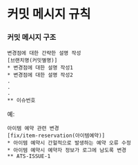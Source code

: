 # 커밋 메시지 규칙
### 커밋 메시지 구조
```
변경점에 대한 간략한 설명 작성
[브랜치명(커밋별명)]
* 변경점에 대한 설명 작성1
* 변경점에 대한 설명 작성2
.
.
.
** 이슈번호
```

예:
```
아이템 예약 관련 변경
[fix/item-reservation(아이템예약)]
* 아이템 예약시 간헐적으로 발생하는 예약 오류 수정
* 아이템 예약시 예약자 정보가 로그에 남도록 변경
** ATS-ISSUE-1
```